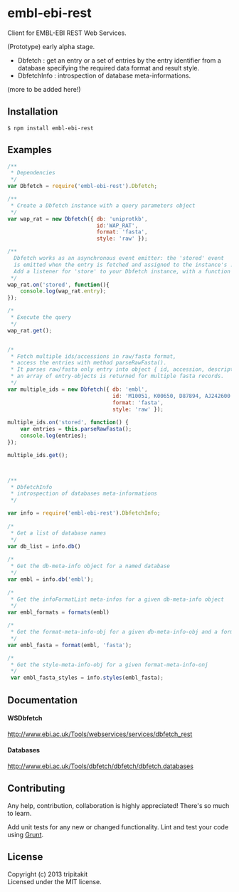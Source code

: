 # embl-ebi-rest

Client for EMBL-EBI REST Web Services.

(Prototype) early alpha stage.

* Dbfetch : get an entry or a set of entries by the entry identifier from a database specifying the required data format and result style.
* DbfetchInfo : introspection of database meta-informations.

(more to be added here!)

## Installation
```
$ npm install embl-ebi-rest
```

## Examples
```javascript
/**
 * Dependencies
 */
var Dbfetch = require('embl-ebi-rest').Dbfetch;

/**
 * Create a Dbfetch instance with a query parameters object
 */
var wap_rat = new Dbfetch({ db: 'uniprotkb',
							id:'WAP_RAT',
							format: 'fasta',
							style: 'raw' });

/** 
  Dbfetch works as an asynchronous event emitter: the 'stored' event 
  is emitted when the entry is fetched and assigned to the instance's .entry property.
  Add a listener for 'store' to your Dbfetch instance, with a function to handle the entry.
 */
wap_rat.on('stored', function(){
	console.log(wap_rat.entry);
});

/*
 * Execute the query
 */
wap_rat.get(); 


/* 
 * Fetch multiple ids/accessions in raw/fasta format,
 * access the entries with method parseRawFasta().
 * It parses raw/fasta only entry into object { id, accession, description, seq },
 * an array of entry-objects is returned for multiple fasta records.
 */
var multiple_ids = new Dbfetch({ db: 'embl',
								 id: 'M10051, K00650, D87894, AJ242600',
								 format: 'fasta',
								 style: 'raw' });
									 
multiple_ids.on('stored', function() {
	var entries = this.parseRawFasta();
	console.log(entries);
});

multiple_ids.get();



/**
 * DbfetchInfo
 * introspection of databases meta-informations
 */

var info = require('embl-ebi-rest').DbfetchInfo;
 
/*
 * Get a list of database names
 */
var db_list = info.db()
  
/*
 * Get the db-meta-info object for a named database
 */
var embl = info.db('embl');
   
/*
 * Get the infoFormatList meta-infos for a given db-meta-info object
 */
var embl_formats = formats(embl)

/*
 * Get the format-meta-info-obj for a given db-meta-info-obj and a format-name
 */
var embl_fasta = format(embl, 'fasta');

/*
 * Get the style-meta-info-obj for a given format-meta-info-onj
 */
 var embl_fasta_styles = info.styles(embl_fasta);

```

## Documentation

#### WSDbfetch
http://www.ebi.ac.uk/Tools/webservices/services/dbfetch_rest

#### Databases
http://www.ebi.ac.uk/Tools/dbfetch/dbfetch/dbfetch.databases

## Contributing
Any help, contribution, collaboration is highly appreciated! There's so much to learn.

Add unit tests for any new or changed functionality. Lint and test your code using [Grunt](http://gruntjs.com/).


## License
Copyright (c) 2013 tripitakit  
Licensed under the MIT license.



